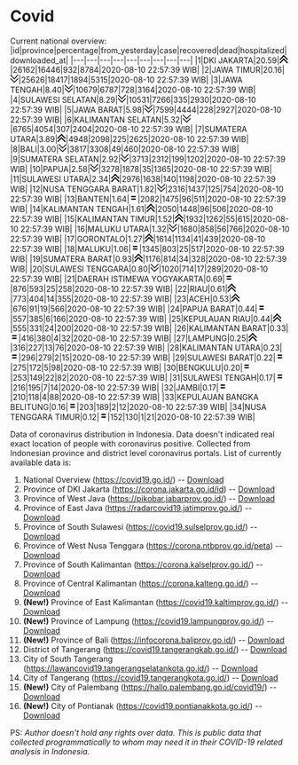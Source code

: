 # Covid
Current national overview:
|id|province|percentage|from_yesterday|case|recovered|dead|hospitalized|downloaded_at|
|---|---|---|---|---|---|---|---|---|
|1|DKI JAKARTA|20.59|![up](https://github.com/ariefrachmannn/covid/raw/master/img/rsz_img_186982.png)|26162|16446|932|8784|2020-08-10 22:57:39 WIB|
|2|JAWA TIMUR|20.16|![down](https://github.com/ariefrachmannn/covid/raw/master/img/rsz_down.png)|25626|18417|1894|5315|2020-08-10 22:57:39 WIB|
|3|JAWA TENGAH|8.40|![down](https://github.com/ariefrachmannn/covid/raw/master/img/rsz_down.png)|10679|6787|728|3164|2020-08-10 22:57:39 WIB|
|4|SULAWESI SELATAN|8.29|![down](https://github.com/ariefrachmannn/covid/raw/master/img/rsz_down.png)|10531|7266|335|2930|2020-08-10 22:57:39 WIB|
|5|JAWA BARAT|5.98|![down](https://github.com/ariefrachmannn/covid/raw/master/img/rsz_down.png)|7599|4444|228|2927|2020-08-10 22:57:39 WIB|
|6|KALIMANTAN SELATAN|5.32|![down](https://github.com/ariefrachmannn/covid/raw/master/img/rsz_down.png)|6765|4054|307|2404|2020-08-10 22:57:39 WIB|
|7|SUMATERA UTARA|3.89|![up](https://github.com/ariefrachmannn/covid/raw/master/img/rsz_img_186982.png)|4948|2098|225|2625|2020-08-10 22:57:39 WIB|
|8|BALI|3.00|![down](https://github.com/ariefrachmannn/covid/raw/master/img/rsz_down.png)|3817|3308|49|460|2020-08-10 22:57:39 WIB|
|9|SUMATERA SELATAN|2.92|![down](https://github.com/ariefrachmannn/covid/raw/master/img/rsz_down.png)|3713|2312|199|1202|2020-08-10 22:57:39 WIB|
|10|PAPUA|2.58|![down](https://github.com/ariefrachmannn/covid/raw/master/img/rsz_down.png)|3278|1878|35|1365|2020-08-10 22:57:39 WIB|
|11|SULAWESI UTARA|2.34|![up](https://github.com/ariefrachmannn/covid/raw/master/img/rsz_img_186982.png)|2976|1638|140|1198|2020-08-10 22:57:39 WIB|
|12|NUSA TENGGARA BARAT|1.82|![down](https://github.com/ariefrachmannn/covid/raw/master/img/rsz_down.png)|2316|1437|125|754|2020-08-10 22:57:39 WIB|
|13|BANTEN|1.64|![equal](https://github.com/ariefrachmannn/covid/raw/master/img/rsz_equal.png)|2082|1475|96|511|2020-08-10 22:57:39 WIB|
|14|KALIMANTAN TENGAH|1.61|![up](https://github.com/ariefrachmannn/covid/raw/master/img/rsz_img_186982.png)|2050|1448|96|506|2020-08-10 22:57:39 WIB|
|15|KALIMANTAN TIMUR|1.52|![up](https://github.com/ariefrachmannn/covid/raw/master/img/rsz_img_186982.png)|1932|1262|55|615|2020-08-10 22:57:39 WIB|
|16|MALUKU UTARA|1.32|![down](https://github.com/ariefrachmannn/covid/raw/master/img/rsz_down.png)|1680|858|56|766|2020-08-10 22:57:39 WIB|
|17|GORONTALO|1.27|![up](https://github.com/ariefrachmannn/covid/raw/master/img/rsz_img_186982.png)|1614|1134|41|439|2020-08-10 22:57:39 WIB|
|18|MALUKU|1.06|![equal](https://github.com/ariefrachmannn/covid/raw/master/img/rsz_equal.png)|1345|803|25|517|2020-08-10 22:57:39 WIB|
|19|SUMATERA BARAT|0.93|![up](https://github.com/ariefrachmannn/covid/raw/master/img/rsz_img_186982.png)|1176|814|34|328|2020-08-10 22:57:39 WIB|
|20|SULAWESI TENGGARA|0.80|![down](https://github.com/ariefrachmannn/covid/raw/master/img/rsz_down.png)|1020|714|17|289|2020-08-10 22:57:39 WIB|
|21|DAERAH ISTIMEWA YOGYAKARTA|0.69|![equal](https://github.com/ariefrachmannn/covid/raw/master/img/rsz_equal.png)|876|593|25|258|2020-08-10 22:57:39 WIB|
|22|RIAU|0.61|![up](https://github.com/ariefrachmannn/covid/raw/master/img/rsz_img_186982.png)|773|404|14|355|2020-08-10 22:57:39 WIB|
|23|ACEH|0.53|![up](https://github.com/ariefrachmannn/covid/raw/master/img/rsz_img_186982.png)|676|91|19|566|2020-08-10 22:57:39 WIB|
|24|PAPUA BARAT|0.44|![equal](https://github.com/ariefrachmannn/covid/raw/master/img/rsz_equal.png)|557|385|6|166|2020-08-10 22:57:39 WIB|
|25|KEPULAUAN RIAU|0.44|![up](https://github.com/ariefrachmannn/covid/raw/master/img/rsz_img_186982.png)|555|331|24|200|2020-08-10 22:57:39 WIB|
|26|KALIMANTAN BARAT|0.33|![equal](https://github.com/ariefrachmannn/covid/raw/master/img/rsz_equal.png)|416|380|4|32|2020-08-10 22:57:39 WIB|
|27|LAMPUNG|0.25|![up](https://github.com/ariefrachmannn/covid/raw/master/img/rsz_img_186982.png)|316|227|13|76|2020-08-10 22:57:39 WIB|
|28|KALIMANTAN UTARA|0.23|![equal](https://github.com/ariefrachmannn/covid/raw/master/img/rsz_equal.png)|296|279|2|15|2020-08-10 22:57:39 WIB|
|29|SULAWESI BARAT|0.22|![equal](https://github.com/ariefrachmannn/covid/raw/master/img/rsz_equal.png)|275|172|5|98|2020-08-10 22:57:39 WIB|
|30|BENGKULU|0.20|![equal](https://github.com/ariefrachmannn/covid/raw/master/img/rsz_equal.png)|253|149|22|82|2020-08-10 22:57:39 WIB|
|31|SULAWESI TENGAH|0.17|![equal](https://github.com/ariefrachmannn/covid/raw/master/img/rsz_equal.png)|216|195|7|14|2020-08-10 22:57:39 WIB|
|32|JAMBI|0.17|![equal](https://github.com/ariefrachmannn/covid/raw/master/img/rsz_equal.png)|210|118|4|88|2020-08-10 22:57:39 WIB|
|33|KEPULAUAN BANGKA BELITUNG|0.16|![equal](https://github.com/ariefrachmannn/covid/raw/master/img/rsz_equal.png)|203|189|2|12|2020-08-10 22:57:39 WIB|
|34|NUSA TENGGARA TIMUR|0.12|![equal](https://github.com/ariefrachmannn/covid/raw/master/img/rsz_equal.png)|152|130|1|21|2020-08-10 22:57:39 WIB|

Data of coronavirus distribution in Indonesia. Data doesn't indicated real exact location of people with coronavirus positive. Collected from Indonesian province and district level coronavirus portals. List of currently available data is:
1. National Overview (https://covid19.go.id/) -- [Download](https://www.dropbox.com/s/66ly270fw4y76fx/covid_nasional.csv?dl=0)
2. Province of DKI Jakarta (https://corona.jakarta.go.id/id) -- [Download](https://riwayat-file-covid-19-dki-jakarta-jakartagis.hub.arcgis.com/)
3. Province of West Java (https://pikobar.jabarprov.go.id/) -- [Download](https://www.dropbox.com/s/alg0zp60fylq6cn/covid_jabar.csv?dl=0)
4. Province of East Java (https://radarcovid19.jatimprov.go.id/) -- [Download](https://www.dropbox.com/sh/e7vtgcnl4ckbvr4/AADo9UMRDZvrhHn66qTHZOvNa?dl=0)
5. Province of South Sulawesi (https://covid19.sulselprov.go.id/) -- [Download](https://www.dropbox.com/s/z5ek23lwcztj7z7/covid_sulsel.csv?dl=0)
6. Province of West Nusa Tenggara (https://corona.ntbprov.go.id/peta) -- [Download](https://www.dropbox.com/s/4p2k93n42xx0c00/covid_ntb.csv?dl=0)
7. Province of South Kalimantan (https://corona.kalselprov.go.id/) -- [Download](https://www.dropbox.com/sh/7aa2kvz8lb04pzz/AADH1Oj5oFMw2mp-D3JStPRsa?dl=0)
8. Province of Central Kalimantan (https://corona.kalteng.go.id/) -- [Download](https://www.dropbox.com/s/9q01v5r3ys2ozk4/covid_kalteng.csv?dl=0)
9. **(New!)** Province of East Kalimantan (https://covid19.kaltimprov.go.id/) -- [Download](https://www.dropbox.com/sh/qhpxj532nm80goa/AAB6ek_fp1__ieTR0TFQpfIga?dl=0)
10. **(New!)** Province of Lampung (https://covid19.lampungprov.go.id/) -- [Download](https://www.dropbox.com/s/ecuew6oa9kzwqwx/covid_lampung.csv?dl=0)
11. **(New!)** Province of Bali (https://infocorona.baliprov.go.id/) -- [Download](https://www.dropbox.com/sh/iceiwun4ufttmiu/AAC7dSRMpfTjPI1Lfzw-LeCUa?dl=0)
12. District of Tangerang (https://covid19.tangerangkab.go.id/) -- [Download](https://www.dropbox.com/sh/yxovyy6sy5bnz4p/AACZzVHinisKmz8oQWyQJ3nua?dl=0)
13. City of South Tangerang (https://lawancovid19.tangerangselatankota.go.id/) -- [Download](https://www.dropbox.com/s/zlvxo4ivswdzmle/covid_tangsel.csv?dl=0)
14. City of Tangerang (https://covid19.tangerangkota.go.id/) -- [Download](https://www.dropbox.com/s/e53224kvdrpjzy0/covid_tangkot.csv?dl=0)
15. **(New!)** City of Palembang (https://hallo.palembang.go.id/covid19/) -- [Download](https://www.dropbox.com/sh/oj17bhwhlpjht9e/AABZEG-OiaSaFvikATDx6coEa?dl=0)
16. **(New!)** City of Pontianak (https://covid19.pontianakkota.go.id/) -- [Download](https://www.dropbox.com/sh/66if3y4ly51j4sh/AADQ-zwLGa7Kz4ZzJgDw2-3na?dl=0)

PS: *Author doesn't hold any rights over data. This is public data that collected programmatically to whom may need it in their COVID-19 related analysis in Indonesia.*
